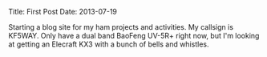 Title: First Post
Date: 2013-07-19

Starting a blog site for my ham projects and activities.  My callsign is KF5WAY.  Only have a dual band BaoFeng UV-5R+ right now, but I'm looking at getting an Elecraft KX3 with a bunch of bells and whistles.
